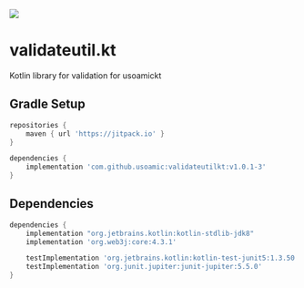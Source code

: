 [![](https://jitpack.io/v/usoamic/validateutilkt.svg)](https://jitpack.io/#usoamic/validateutil)
# validateutil.kt

Kotlin library for validation for usoamickt

## Gradle Setup
```gradle
repositories {
    maven { url 'https://jitpack.io' }
}

dependencies {
    implementation 'com.github.usoamic:validateutilkt:v1.0.1-3'
}
```

## Dependencies
```gradle
dependencies {
    implementation "org.jetbrains.kotlin:kotlin-stdlib-jdk8"
    implementation 'org.web3j:core:4.3.1'

    testImplementation 'org.jetbrains.kotlin:kotlin-test-junit5:1.3.50'
    testImplementation 'org.junit.jupiter:junit-jupiter:5.5.0'
}
```

